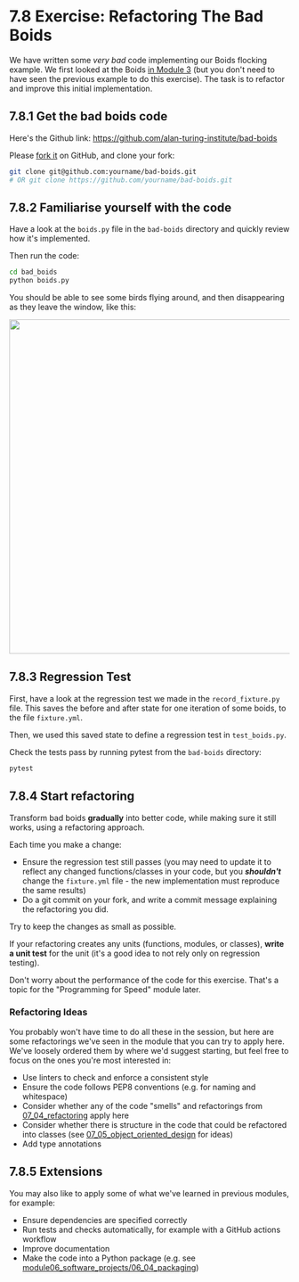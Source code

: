# 7.8 Exercise: Refactoring The Bad Boids

We have written some _very bad_ code implementing our Boids flocking example. We first looked at the Boids [in Module 3](../module03/module03_research_data_in_python/03_05_boids.html) (but you don't need to have seen the previous example to do this exercise). The task is to refactor and improve this initial implementation.


## 7.8.1 Get the bad boids code

Here's the Github link: https://github.com/alan-turing-institute/bad-boids


Please [fork it](https://docs.github.com/en/get-started/quickstart/fork-a-repo) on GitHub, and clone your fork:

``` bash
git clone git@github.com:yourname/bad-boids.git 
# OR git clone https://github.com/yourname/bad-boids.git
```

## 7.8.2 Familiarise yourself with the code

Have a look at the `boids.py` file in the `bad-boids` directory and quickly review how it's implemented.

Then run the code:

``` bash
cd bad_boids
python boids.py
```

You should be able to see some birds flying around, and then disappearing as they leave the window, like this:

<img src="bad_boids_animation.gif" width="600"/>


## 7.8.3 Regression Test


First, have a look at the regression test we made in the `record_fixture.py` file. This saves the before and after state for one iteration of some boids, to the file `fixture.yml`.

Then, we used this saved state to define a regression test in `test_boids.py`.

Check the tests pass by running pytest from the `bad-boids` directory:

```bash
pytest
```


## 7.8.4 Start refactoring

Transform bad boids **gradually** into better code, while making sure it still works, using a refactoring approach.

Each time you make a change:

- Ensure the regression test still passes (you may need to update it to reflect any changed functions/classes in your code, but you _**shouldn't**_ change the `fixture.yml` file - the new implementation must reproduce the same results)
- Do a git commit on your fork, and write a commit message explaining the refactoring you did.

Try to keep the changes as small as possible.

If your refactoring creates any units (functions, modules, or classes), **write a unit test** for the unit (it's a good idea to not rely only on regression testing).

Don't worry about the performance of the code for this exercise. That's a topic for the "Programming for Speed" module later.

### Refactoring Ideas

You probably won't have time to do all these in the session, but here are some refactorings we've seen in the module that you can try to apply here. We've loosely ordered them by where we'd suggest starting, but feel free to focus on the ones you're most interested in:

- Use linters to check and enforce a consistent style
- Ensure the code follows PEP8 conventions (e.g. for naming and whitespace)
- Consider whether any of the code "smells" and refactorings from [07_04_refactoring](07_04_refactoring.html) apply here
- Consider whether there is structure in the code that could be refactored into classes (see [07_05_object_oriented_design](07_05_object_oriented_design.html) for ideas)
- Add type annotations

## 7.8.5 Extensions

You may also like to apply some of what we've learned in previous modules, for example:

- Ensure dependencies are specified correctly
- Run tests and checks automatically, for example with a GitHub actions workflow
- Improve documentation
- Make the code into a Python package (e.g. see [module06_software_projects/06_04_packaging](../module06_software_projects/06_04_packaging.html#using-setuptools))
